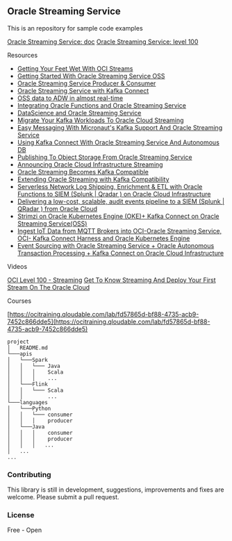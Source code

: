 ## Oracle Streaming Service

This is an repository for sample code examples

[Oracle Streaming Service: doc](https://docs.cloud.oracle.com/en-us/iaas/Content/Streaming/Concepts/streamingoverview.htm)
[Oracle Streaming Service: level 100](https://www.oracle.com/a/ocom/docs/cloud/streaming-100.pdf)

Resources

* [Getting Your Feet Wet With OCI Streams](https://blogs.oracle.com/developers/getting-your-feet-wet-with-oci-streams)
* [Getting Started With Oracle Streaming Service OSS](https://blogs.oracle.com/developers/getting-started-with-oracle-streaming-service-oss)
* [Oracle Streaming Service Producer & Consumer](https://blogs.oracle.com/developers/oracle-streaming-service-producer-consumer)
* [Oracle Streaming Service with Kafka Connect](https://blogs.oracle.com/developers/oracle-streaming-service-with-kafka-connect)
* [OSS data to ADW in almost real-time](https://blogs.oracle.com/developers/oss-data-to-adw-in-almost-real-time)
* [Integrating Oracle Functions and Oracle Streaming Service](https://blogs.oracle.com/developers/integrating-oracle-functions-and-oracle-streaming-service)
* [DataScience and Oracle Streaming Service](https://blogs.oracle.com/developers/datascience-and-oracle-streaming-service)
* [Migrate Your Kafka Workloads To Oracle Cloud Streaming](https://blogs.oracle.com/developers/migrate-your-kafka-workloads-to-oracle-cloud-streaming)
* [Easy Messaging With Micronaut's Kafka Support And Oracle Streaming Service ](https://blogs.oracle.com/developers/easy-messaging-with-micronauts-kafka-support-and-oracle-streaming-service)
* [Using Kafka Connect With Oracle Streaming Service And Autonomous DB](https://blogs.oracle.com/developers/using-kafka-connect-with-oracle-streaming-service-and-autonomous-db)
* [Publishing To Object Storage From Oracle Streaming Service](https://blogs.oracle.com/developers/publishing-to-object-storage-from-oracle-streaming-service)
* [Announcing Oracle Cloud Infrastructure Streaming](https://blogs.oracle.com/cloud-infrastructure/announcing-oracle-cloud-infrastructure-streaming)
* [Oracle Streaming Becomes Kafka Compatible](https://blogs.oracle.com/cloud-infrastructure/oracle-streaming-becomes-kafka-compatible)
* [Extending Oracle Streaming with Kafka Compatibility](https://blogs.oracle.com/cloud-infrastructure/extending-oracle-streaming-with-kafka-compatibility)
* [Serverless Network Log Shipping, Enrichment & ETL with Oracle Functions to SIEM (Splunk | Qradar ) on Oracle Cloud Infrastructure](https://medium.com/@vamsiramakrishnan/serverless-network-log-shipping-enrichment-etl-with-oracle-functions-to-siem-splunk-qradar-48d83225ffad)
* [Delivering a low-cost, scalable, audit events pipeline to a SIEM (Splunk | QRadar ) from Oracle Cloud](https://medium.com/@vamsiramakrishnan/delivering-a-low-cost-scalable-audit-events-pipeline-to-a-siem-splunk-qradar-from-oracle-482b86f7c2c3)
* [Strimzi on Oracle Kubernetes Engine (OKE)+ Kafka Connect on Oracle Streaming Service(OSS)](https://medium.com/@vamsiramakrishnan/strimzi-on-oracle-kubernetes-engine-oke-kafka-connect-on-oracle-streaming-service-oss-a-c73cc9714e90)
* [Ingest IoT Data from MQTT Brokers into OCI-Oracle Streaming Service, OCI- Kafka Connect Harness and Oracle Kubernetes Engine](https://medium.com/@vamsiramakrishnan/ingest-iot-data-from-mqtt-brokers-into-oci-oracle-streaming-service-oci-kafka-connect-harness-and-301c5b8a9be7)
* [Event Sourcing with Oracle Streaming Service + Oracle Autonomous Transaction Processing + Kafka Connect on Oracle Cloud Infrastructure](https://medium.com/@vamsiramakrishnan/event-sourcing-with-oracle-streaming-service-oracle-autonomous-transaction-processing-kafka-81068ffee4cd)

Videos

[OCI Level 100 - Streaming](https://www.youtube.com/watch?v=WEEWMIASbnA&t=9s)
[Get To Know Streaming And Deploy Your First Stream On The Oracle Cloud](https://www.youtube.com/watch?v=W18QLj0uJoQ)

Courses

[https://ocitraining.qloudable.com/lab/fd57865d-bf88-4735-acb9-7452c866dde5](https://ocitraining.qloudable.com/lab/fd57865d-bf88-4735-acb9-7452c866dde5)


```
project
│   README.md    
└───apis
│   └───Spark
│   │   └─── Java
│   │   │    Scala
│   │   │    ...
│   └───Flink
│   │   └─── Scala
│   │        ...
└───languages
│   └───Python
│   │   └─── consumer
│   │   │    producer
│   └───Java
│   │   │    consumer
│   │   │    producer
│   │   │   ...
│   ...
...

```


### Contributing

This library is still in development, suggestions, improvements and fixes are welcome. Please submit a pull request.


### License

Free - Open
